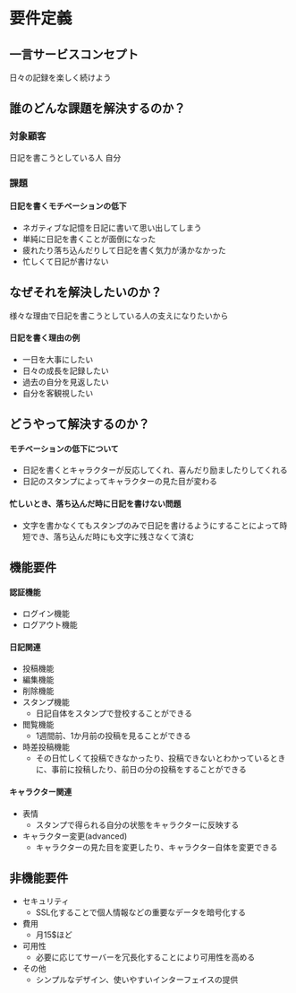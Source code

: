 # 要件定義
## 一言サービスコンセプト
日々の記録を楽しく続けよう
## 誰のどんな課題を解決するのか？
### 対象顧客
日記を書こうとしている人
自分
### 課題
#### 日記を書くモチベーションの低下
* ネガティブな記憶を日記に書いて思い出してしまう
* 単純に日記を書くことが面倒になった
* 疲れたり落ち込んだりして日記を書く気力が湧かなかった
* 忙しくて日記が書けない
## なぜそれを解決したいのか？
様々な理由で日記を書こうとしている人の支えになりたいから
#### 日記を書く理由の例
* 一日を大事にしたい
* 日々の成長を記録したい
* 過去の自分を見返したい
* 自分を客観視したい
## どうやって解決するのか？
#### モチベーションの低下について
* 日記を書くとキャラクターが反応してくれ、喜んだり励ましたりしてくれる
* 日記のスタンプによってキャラクターの見た目が変わる
#### 忙しいとき、落ち込んだ時に日記を書けない問題
* 文字を書かなくてもスタンプのみで日記を書けるようにすることによって時短でき、落ち込んだ時にも文字に残さなくて済む
## 機能要件
#### 認証機能
* ログイン機能
* ログアウト機能
#### 日記関連
* 投稿機能
* 編集機能
* 削除機能
* スタンプ機能
  - 日記自体をスタンプで登校することができる
* 閲覧機能
  - 1週間前、1か月前の投稿を見ることができる
* 時差投稿機能
  - その日忙しくて投稿できなかったり、投稿できないとわかっているときに、事前に投稿したり、前日の分の投稿をすることができる
#### キャラクター関連
* 表情
  - スタンプで得られる自分の状態をキャラクターに反映する
* キャラクター変更(advanced)
  - キャラクターの見た目を変更したり、キャラクター自体を変更できる
## 非機能要件
* セキュリティ
  - SSL化することで個人情報などの重要なデータを暗号化する
* 費用
  - 月15$ほど
* 可用性
  - 必要に応じてサーバーを冗長化することにより可用性を高める
* その他
  - シンプルなデザイン、使いやすいインターフェイスの提供


